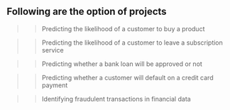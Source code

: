 ## Following are the option of projects

>>Predicting the likelihood of a customer to buy a product 

>>Predicting the likelihood of a customer to leave a subscription service 

>>Predicting whether a bank loan will be approved or not 

>>Predicting whether a customer will default on a credit card payment 

>>Identifying fraudulent transactions in financial data 

